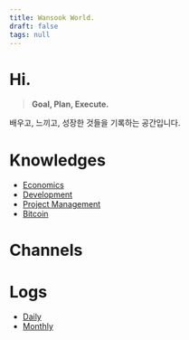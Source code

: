 ```yaml
---
title: Wansook World.
draft: false
tags: null
---
```


# Hi.

 > 
 > **Goal, Plan, Execute.**

배우고, 느끼고, 성장한 것들을 기록하는 공간입니다.

# Knowledges

* [Economics](Economics.md)
* [Development](Development.md)
* [Project Management](Project%20Management.md)
* [Bitcoin](Knowledges/Bitcoin/Bitcoin.md)

# Channels

# Logs

* [Daily](Logs/Daily/Daily.md)
* [Monthly](Logs/Monthly/Monthly.md)
